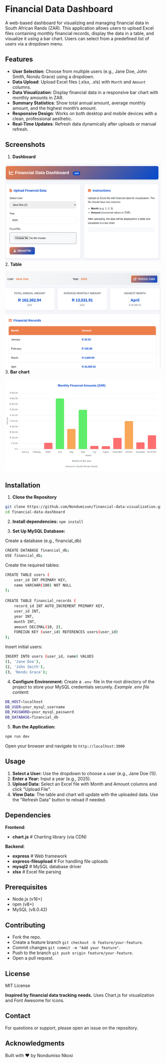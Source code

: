 # Financial Data Dashboard 

A web-based dashboard for visualizing and managing financial data in South African Rands (ZAR). This application allows users to upload Excel files containing monthly financial records, display the data in a table, and visualize it using a bar chart. Users can select from a predefined list of users via a dropdown menu.

## Features
- **User Selection**: Choose from multiple users (e.g., Jane Doe, John Smith, Nondu Grace) using a dropdown.
- **Data Upload**: Upload Excel files (.xlsx, .xls) with `Month` and `Amount` columns.
- **Data Visualization**: Display financial data in a responsive bar chart with monthly amounts in ZAR.
- **Summary Statistics**: Show total annual amount, average monthly amount, and the highest month’s amount.
- **Responsive Design**: Works on both desktop and mobile devices with a clean, professional aesthetic.
- **Real-Time Updates**: Refresh data dynamically after uploads or manual refresh.

## Screenshots
1. **Dashboard**

![Dashboard ](./public/photo1.png)
2. **Table**

![Table](./public/photo2.png)
3. **Bar chart**

![Bar Chart ](./public/photo3.png)

## Installation
1. **Clone the Repository**
  
```bash
git clone https://github.com/Nondumison/financial-data-visualization.git
cd financial-data-dashboard
```
2. **Install dependencies:**
`npm install`

3. **Set Up MySQL Database:**

Create a database (e.g., financial_db)
```bash
CREATE DATABASE financial_db;
USE financial_db;
```
Create the required tables:
```bash
CREATE TABLE users (
    user_id INT PRIMARY KEY,
    name VARCHAR(100) NOT NULL
);

CREATE TABLE financial_records (
    record_id INT AUTO_INCREMENT PRIMARY KEY,
    user_id INT,
    year INT,
    month INT,
    amount DECIMAL(10, 2),
    FOREIGN KEY (user_id) REFERENCES users(user_id)
);
```
Insert initial users:
```bash
INSERT INTO users (user_id, name) VALUES
(1, 'Jane Doe'),
(2, 'John Smith'),
(3, 'Nondu Grace');
```

4. **Configure Environment:**
Create a `.env `file in the root directory of the project to store your MySQL credentials securely. 
*Example .env file content:*
```bash
DB_HOST=localhost
DB_USER=your_mysql_username
DB_PASSWORD=your_mysql_password
DB_DATABASE=financial_db
```
5. **Run the Application:**
```bash
npm run dev
```
Open your browser and navigate to `http://localhost:3000`

## Usage

1. **Select a User:** Use the dropdown to choose a user (e.g., Jane Doe (1)).
2. **Enter a Year:** Input a year (e.g., 2025).
3. **Upload Data:** Select an Excel file with Month and Amount columns and click "Upload File".
4. **View Data:** The table and chart will update with the uploaded data. Use the "Refresh Data" button to reload if needed.

## Dependencies

**Frontend**: 
- **chart.js** # Charting library (via CDN)

**Backend**: 
- **express** # Web framework
- **express-fileupload** # For handling file uploads
- **mysql2** # MySQL database driver
- **xlsx** # Excel file parsing

## Prerequisites

- Node.js (v16+)
- npm (v8+)
- MySQL (v8.0.42)

## Contributing

- Fork the repo.
- Create a feature branch `git checkout -b feature/your-feature`.
- Commit changes `git commit -m "Add your feature"`.
- Push to the branch `git push origin feature/your-feature`.
- Open a pull request.

## License
MIT License

**Inspired by financial data tracking needs.**
Uses Chart.js for visualization and Font Awesome for icons.

## Contact
For questions or support, please open an issue on the repository.

## Acknowledgments
Built with ❤️ by Nondumiso Nkosi